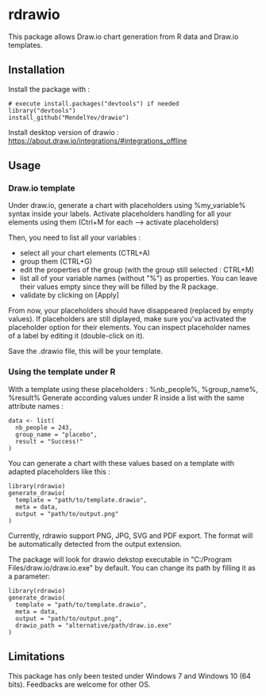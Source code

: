 # rdrawio

This package allows Draw.io chart generation from R data and Draw.io templates.

## Installation

Install the package with :

~~~~
# execute install.packages("devtools") if needed
library("devtools")
install_github("MendelYev/drawio")
~~~~

Install desktop version of drawio : <https://about.draw.io/integrations/#integrations_offline>

## Usage

### Draw.io template

Under draw.io, generate a chart with placeholders using %my_variable% syntax inside your labels.
Activate placeholders handling for all your elements using them (Ctrl+M for each --> activate placeholders)

Then, you need to list all your variables :
- select all your chart elements (CTRL+A)
- group them (CTRL+G)
- edit the properties of the group (with the group still selected : CTRL+M)
- list all of your variable names (without "%") as properties. You can leave their values empty since they will be filled by the R package.
- validate by clicking on [Apply]

From now, your placeholders should have disappeared (replaced by empty values). If placeholders are still diplayed, make sure you'va activated the placeholder option for their elements.
You can inspect placeholder names of a label by editing it (double-click on it).

Save the .drawio file, this will be your template.

### Using the template under R

With a template using these placeholders : %nb_people%, %group_name%, %result%
Generate according values under R inside a list with the same attribute names :

~~~~
data <- list(
  nb_people = 243,
  group_name = "placebo",
  result = "Success!"
)
~~~~

You can generate a chart with these values based on a template with adapted placeholders like this :

~~~~
library(rdrawio)
generate_drawio(
  template = "path/to/template.drawio", 
  meta = data,
  output = "path/to/output.png"
)
~~~~

Currently, rdrawio support PNG, JPG, SVG and PDF export. The format will be automatically detected from the output extension.

The package will look for drawio dekstop executable in "C:/Program Files/draw.io/draw.io.exe" by default.
You can change its path by filling it as a parameter:

~~~~
library(rdrawio)
generate_drawio(
  template = "path/to/template.drawio", 
  meta = data,
  output = "path/to/output.png",
  drawio_path = "alternative/path/draw.io.exe"
)
~~~~

## Limitations

This package has only been tested under Windows 7 and Windows 10 (64 bits). Feedbacks are welcome for other OS.
